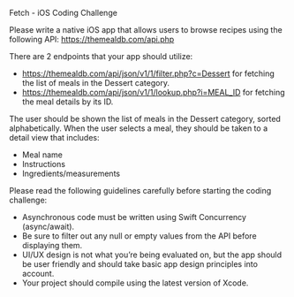 Fetch - iOS Coding Challenge

Please write a native iOS app that allows users to browse recipes using the following API:
https://themealdb.com/api.php

There are 2 endpoints that your app should utilize:
- https://themealdb.com/api/json/v1/1/filter.php?c=Dessert for fetching the list of meals in the Dessert category.
- https://themealdb.com/api/json/v1/1/lookup.php?i=MEAL_ID for fetching the meal details by its ID.

The user should be shown the list of meals in the Dessert category, sorted alphabetically.
When the user selects a meal, they should be taken to a detail view that includes:
- Meal name
- Instructions
- Ingredients/measurements

Please read the following guidelines carefully before starting the coding challenge:
- Asynchronous code must be written using Swift Concurrency (async/await).
- Be sure to filter out any null or empty values from the API before displaying them.
- UI/UX design is not what you’re being evaluated on, but the app should be user friendly and should take basic app design principles into
account.
- Your project should compile using the latest version of Xcode.
